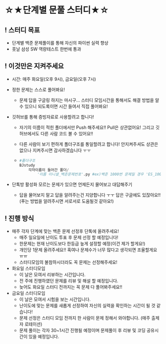 # 																	☆★단계별 문풀 스터디★☆

## ! 스터디 목표

- 단계별 백준 문제풀이를 통해 자신의 파이썬 실력 향상
- 훗날 삼성 SW 역량테스트 한번에 통과

## ! 이것만은 지켜주세요

- 시간: 매주 화요일(오후 9시), 금요일(오후 7시)

- 정한 문제는 스스로 풀어봐요!
  - 문제 답을 구글링 하지는 마시구... 스터디 모임시간을 통해서도 해결 방법을 알 수 있으니 되도록이면 시간 들여서 직접 풀어봐요!

- 깃허브를 통해 증빙자료로 사용할려고 합니다!

  - 자기의 이름이 적힌 폴더에서만 Push 해주세요!! Pull은 상관없어요! 그리고 깃허브에서도 다른 사람 코드 볼 수 있어요!!

  - 다른 사람이 보기 편하게 폴더구조를 통일할려고 합니다! 안지켜주셔도 상관은 없으나 지켜주시면 감사하겠습니다 ㅜㅜ

  - ```python
    #폴더구조
    BJstudy
    	각자이름이 들어간 폴더/
        	'이름 이니셜_백준문제번호'.py #ex)백준 1000번 문제일 경우 'ES_1000.py'
    ```

- 단톡방 활성화 모르는 문제가 있으면 언제든지 물어보고 대답해주기

  - 답을 물어보지 말고 답을 알려주는건 지양합니다 ㅜㅜ 답은 구글에도 있잖아요!! (푸는 방법을 알려주시면 서로서로 도움될것 같아요!)


## ! 진행 방식

- 매주 각자 단계에 맞는 백준 문제 선정후 단톡에 올려주세요!
  - 매주 일요일에 난이도 투표 후 문제 선정 할 예정입니다!
  - 한문제는 현재 난이도보다 한등급 높게 설정할 예정(이건 제가 할게요!)
  - 개인당 1문제 올려주세요!! 혹여나 문제수가 너무 많다고 생각되면 조율할게요 ㅠㅠ 
  - 스터디모임의 불참하시더라도 꼭 문제는 선정해주세요!
- 화요일 스터디모임
  - 이 날은 모여서 리뷰하는 시간입니다.
  - 전 주에 진행하였던 문제를 리뷰 및 해설 할 예정입니다. 
  - 늦어도 화요일 스터디 전까지는 꼭 문제 다 풀어봐주세요!! 
- 금요일 스터디모임
  - 이 날은 모여서 시험을 보는 시간입니다.
  - 난이도에 맞는 문제를 새롭게 선정하여 자신의 실력을 확인하는 시간이 될 것 같습니다!
  - 문제 선정은 스터디 모임 전까지 한 사람이 문제 정해서 와야합니다. (매주 출제자 로테이션)
  - 문제 풀이는 각자 30~1시간 진행될 예정이며 문제풀이 후 리뷰 및 코딩 공유시간이 있을 예정입니다.